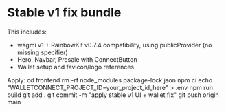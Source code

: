 # Stable v1 fix bundle

This includes:
- wagmi v1 + RainbowKit v0.7.4 compatibility, using publicProvider (no missing specifier)
- Hero, Navbar, Presale with ConnectButton
- Wallet setup and favicon/logo references

Apply:
cd frontend
rm -rf node_modules package-lock.json
npm ci
echo "WALLETCONNECT_PROJECT_ID=your_project_id_here" > .env
npm run build
git add .
git commit -m "apply stable v1 UI + wallet fix"
git push origin main

